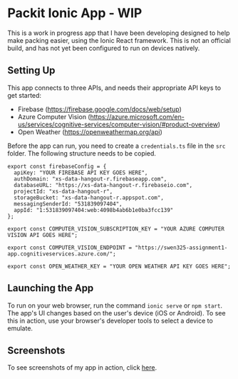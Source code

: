# Packit Ionic App - WIP
This is a work in progress app that I have been developing designed to help make packing easier,
using the Ionic React framework. This is not an official build, and has not yet been configured to run on
devices natively. 

## Setting Up
This app connects to three APIs, and needs their appropriate API keys to get started:
- Firebase (https://firebase.google.com/docs/web/setup)
- Azure Computer Vision (https://azure.microsoft.com/en-us/services/cognitive-services/computer-vision/#product-overview)
- Open Weather (https://openweathermap.org/api)

Before the app can run, you need to create a `credentials.ts` file in the `src` folder.
The following structure needs to be copied.
```
export const firebaseConfig = {
  apiKey: "YOUR FIREBASE API KEY GOES HERE",
  authDomain: "xs-data-hangout-r.firebaseapp.com",
  databaseURL: "https://xs-data-hangout-r.firebaseio.com",
  projectId: "xs-data-hangout-r",
  storageBucket: "xs-data-hangout-r.appspot.com",
  messagingSenderId: "531839097404",
  appId: "1:531839097404:web:4098b4ab6b1e0ba3fcc139"
};

export const COMPUTER_VISION_SUBSCRIPTION_KEY = "YOUR AZURE COMPUTER VISION API GOES HERE";

export const COMPUTER_VISION_ENDPOINT = "https://swen325-assignment1-app.cognitiveservices.azure.com/";

export const OPEN_WEATHER_KEY = "YOUR OPEN WEATHER API KEY GOES HERE";
```

## Launching the App
To run on your web browser, run the command `ionic serve` or `npm start`.
The app's UI changes based on the user's device (iOS or Android). To see this in action, use your browser's
developer tools to select a device to emulate.

## Screenshots
To see screenshots of my app in action, click [here](https://github.com/ahadrahman/Packit/tree/master/Screenshots).
